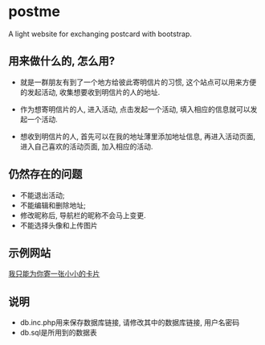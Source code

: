 postme
======

A light website for exchanging postcard with bootstrap.

用来做什么的, 怎么用?
------

* 就是一群朋友有到了一个地方给彼此寄明信片的习惯, 这个站点可以用来方便的发起活动, 收集想要收到明信片的人的地址.

* 作为想寄明信片的人, 进入活动, 点击发起一个活动, 填入相应的信息就可以发起一个活动.

* 想收到明信片的人, 首先可以在我的地址薄里添加地址信息, 再进入活动页面, 进入自己喜欢的活动页面, 加入相应的活动.

仍然存在的问题
------
* 不能退出活动;
* 不能编辑和删除地址;
* 修改昵称后, 导航栏的昵称不会马上变更.
* 不能选择头像和上传图片

示例网站
-----
[我只能为你寄一张小小的卡片][1]

[1]: http://postme.sinaapp.com

说明
-----
* db.inc.php用来保存数据库链接, 请修改其中的数据库链接, 用户名密码
* db.sql是所用到的数据表